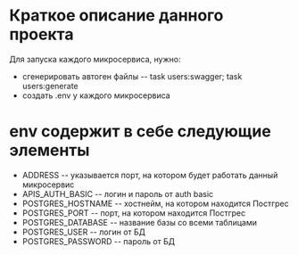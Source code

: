 
# Краткое описание данного проекта

Для запуска каждого микросервиса, нужно:

* сгенерировать автоген файлы -- task users:swagger; task users:generate
* создать .env у каждого микросервиса

# env содержит в себе следующие элементы

- ADDRESS -- указывается порт, на котором будет работать данный микросервис
- APIS_AUTH_BASIC -- логин и пароль от auth basic
- POSTGRES_HOSTNAME -- хостнейм, на котором находится Постгрес
- POSTGRES_PORT -- порт, на котором находится Постгрес
- POSTGRES_DATABASE -- название базы со всеми таблицами
- POSTGRES_USER -- логин от БД
- POSTGRES_PASSWORD -- пароль от БД
